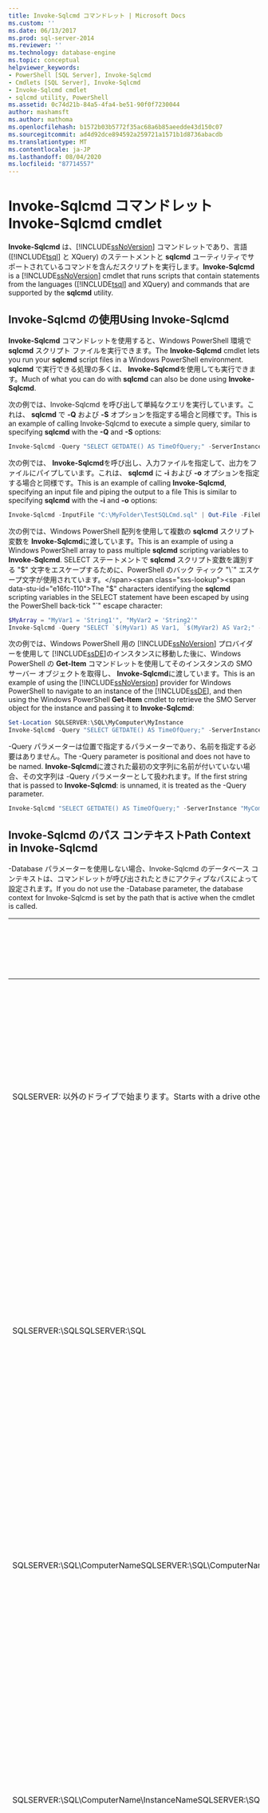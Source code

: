 ```yaml
---
title: Invoke-Sqlcmd コマンドレット | Microsoft Docs
ms.custom: ''
ms.date: 06/13/2017
ms.prod: sql-server-2014
ms.reviewer: ''
ms.technology: database-engine
ms.topic: conceptual
helpviewer_keywords:
- PowerShell [SQL Server], Invoke-Sqlcmd
- Cmdlets [SQL Server], Invoke-Sqlcmd
- Invoke-Sqlcmd cmdlet
- sqlcmd utility, PowerShell
ms.assetid: 0c74d21b-84a5-4fa4-be51-90f0f7230044
author: mashamsft
ms.author: mathoma
ms.openlocfilehash: b1572b03b5772f35ac68a6b85aeedde43d150c07
ms.sourcegitcommit: ad4d92dce894592a259721a1571b1d8736abacdb
ms.translationtype: MT
ms.contentlocale: ja-JP
ms.lasthandoff: 08/04/2020
ms.locfileid: "87714557"
---
```

# <a name="invoke-sqlcmd-cmdlet"></a><span data-ttu-id="e16fc-102">Invoke-Sqlcmd コマンドレット</span><span class="sxs-lookup"><span data-stu-id="e16fc-102">Invoke-Sqlcmd cmdlet</span></span>
  <span data-ttu-id="e16fc-103">**Invoke-Sqlcmd** は、[!INCLUDE[ssNoVersion](../includes/ssnoversion-md.md)] コマンドレットであり、言語 ([!INCLUDE[tsql](../includes/tsql-md.md)] と XQuery) のステートメントと **sqlcmd** ユーティリティでサポートされているコマンドを含んだスクリプトを実行します。</span><span class="sxs-lookup"><span data-stu-id="e16fc-103">**Invoke-Sqlcmd** is a [!INCLUDE[ssNoVersion](../includes/ssnoversion-md.md)] cmdlet that runs scripts that contain statements from the languages ([!INCLUDE[tsql](../includes/tsql-md.md)] and XQuery) and commands that are supported by the **sqlcmd** utility.</span></span>  
  
## <a name="using-invoke-sqlcmd"></a><span data-ttu-id="e16fc-104">Invoke-Sqlcmd の使用</span><span class="sxs-lookup"><span data-stu-id="e16fc-104">Using Invoke-Sqlcmd</span></span>  
 <span data-ttu-id="e16fc-105">**Invoke-Sqlcmd** コマンドレットを使用すると、Windows PowerShell 環境で **sqlcmd** スクリプト ファイルを実行できます。</span><span class="sxs-lookup"><span data-stu-id="e16fc-105">The **Invoke-Sqlcmd** cmdlet lets you run your **sqlcmd** script files in a Windows PowerShell environment.</span></span> <span data-ttu-id="e16fc-106">**sqlcmd** で実行できる処理の多くは、 **Invoke-Sqlcmd**を使用しても実行できます。</span><span class="sxs-lookup"><span data-stu-id="e16fc-106">Much of what you can do with **sqlcmd** can also be done using **Invoke-Sqlcmd**.</span></span>  
  
 <span data-ttu-id="e16fc-107">次の例では、Invoke-Sqlcmd を呼び出して単純なクエリを実行しています。これは、 **sqlcmd** で **-Q** および **-S** オプションを指定する場合と同様です。</span><span class="sxs-lookup"><span data-stu-id="e16fc-107">This is an example of calling Invoke-Sqlcmd to execute a simple query, similar to specifying **sqlcmd** with the **-Q** and **-S** options:</span></span>  
  
```powershell
Invoke-Sqlcmd -Query "SELECT GETDATE() AS TimeOfQuery;" -ServerInstance "MyComputer\MyInstance"  
```  
  
 <span data-ttu-id="e16fc-108">次の例では、 **Invoke-Sqlcmd**を呼び出し、入力ファイルを指定して、出力をファイルにパイプしています。これは、 **sqlcmd** に **-i** および **-o** オプションを指定する場合と同様です。</span><span class="sxs-lookup"><span data-stu-id="e16fc-108">This is an example of calling **Invoke-Sqlcmd**, specifying an input file and piping the output to a file This is similar to specifying **sqlcmd** with the **-i** and **-o** options:</span></span>  
  
```powershell
Invoke-Sqlcmd -InputFile "C:\MyFolder\TestSQLCmd.sql" | Out-File -FilePath "C:\MyFolder\TestSQLCmd.rpt"  
```  
  
 <span data-ttu-id="e16fc-109">次の例では、Windows PowerShell 配列を使用して複数の **sqlcmd** スクリプト変数を **Invoke-Sqlcmd**に渡しています。</span><span class="sxs-lookup"><span data-stu-id="e16fc-109">This is an example of using a Windows PowerShell array to pass multiple **sqlcmd** scripting variables to **Invoke-Sqlcmd**.</span></span> <span data-ttu-id="e16fc-110">SELECT ステートメントで **sqlcmd** スクリプト変数を識別する "$" 文字をエスケープするために、PowerShell のバック ティック "\`" エスケープ文字が使用されています。</span><span class="sxs-lookup"><span data-stu-id="e16fc-110">The "$" characters identifying the **sqlcmd** scripting variables in the SELECT statement have been escaped by using the PowerShell back-tick "\`" escape character:</span></span>  
  
```powershell
$MyArray = "MyVar1 = 'String1'", "MyVar2 = 'String2'"  
Invoke-Sqlcmd -Query "SELECT `$(MyVar1) AS Var1, `$(MyVar2) AS Var2;" -Variable $MyArray  
```  
  
 <span data-ttu-id="e16fc-111">次の例では、Windows PowerShell 用の [!INCLUDE[ssNoVersion](../includes/ssnoversion-md.md)] プロバイダーを使用して [!INCLUDE[ssDE](../includes/ssde-md.md)]のインスタンスに移動した後に、Windows PowerShell の **Get-Item** コマンドレットを使用してそのインスタンスの SMO サーバー オブジェクトを取得し、 **Invoke-Sqlcmd**に渡しています。</span><span class="sxs-lookup"><span data-stu-id="e16fc-111">This is an example of using the [!INCLUDE[ssNoVersion](../includes/ssnoversion-md.md)] provider for Windows PowerShell to navigate to an instance of the [!INCLUDE[ssDE](../includes/ssde-md.md)], and then using the Windows PowerShell **Get-Item** cmdlet to retrieve the SMO Server object for the instance and passing it to **Invoke-Sqlcmd**:</span></span>  
  
```powershell
Set-Location SQLSERVER:\SQL\MyComputer\MyInstance  
Invoke-Sqlcmd -Query "SELECT GETDATE() AS TimeOfQuery;" -ServerInstance (Get-Item .)  
```  
  
 <span data-ttu-id="e16fc-112">-Query パラメーターは位置で指定するパラメーターであり、名前を指定する必要はありません。</span><span class="sxs-lookup"><span data-stu-id="e16fc-112">The -Query parameter is positional and does not have to be named.</span></span> <span data-ttu-id="e16fc-113">**Invoke-Sqlcmd**に渡された最初の文字列に名前が付いていない場合、その文字列は -Query パラメーターとして扱われます。</span><span class="sxs-lookup"><span data-stu-id="e16fc-113">If the first string that is passed to **Invoke-Sqlcmd**: is unnamed, it is treated as the -Query parameter.</span></span>  
  
```powershell
Invoke-Sqlcmd "SELECT GETDATE() AS TimeOfQuery;" -ServerInstance "MyComputer\MyInstance"  
```  
  
## <a name="path-context-in-invoke-sqlcmd"></a><span data-ttu-id="e16fc-114">Invoke-Sqlcmd のパス コンテキスト</span><span class="sxs-lookup"><span data-stu-id="e16fc-114">Path Context in Invoke-Sqlcmd</span></span>  
 <span data-ttu-id="e16fc-115">-Database パラメーターを使用しない場合、Invoke-Sqlcmd のデータベース コンテキストは、コマンドレットが呼び出されたときにアクティブなパスによって設定されます。</span><span class="sxs-lookup"><span data-stu-id="e16fc-115">If you do not use the -Database parameter, the database context for Invoke-Sqlcmd is set by the path that is active when the cmdlet is called.</span></span>  
  
|<span data-ttu-id="e16fc-116">Path</span><span class="sxs-lookup"><span data-stu-id="e16fc-116">Path</span></span>|<span data-ttu-id="e16fc-117">データベース コンテキスト</span><span class="sxs-lookup"><span data-stu-id="e16fc-117">Database Context</span></span>|  
|----------|----------------------|  
|<span data-ttu-id="e16fc-118">SQLSERVER: 以外のドライブで始まります。</span><span class="sxs-lookup"><span data-stu-id="e16fc-118">Starts with a drive other than SQLSERVER:</span></span>|<span data-ttu-id="e16fc-119">ローカル コンピューター上の既定のインスタンスのログイン ID の既定のデータベースです。</span><span class="sxs-lookup"><span data-stu-id="e16fc-119">The default database for the login ID in the default instance on the local computer.</span></span>|  
|<span data-ttu-id="e16fc-120">SQLSERVER:\SQL</span><span class="sxs-lookup"><span data-stu-id="e16fc-120">SQLSERVER:\SQL</span></span>|<span data-ttu-id="e16fc-121">ローカル コンピューター上の既定のインスタンスのログイン ID の既定のデータベースです。</span><span class="sxs-lookup"><span data-stu-id="e16fc-121">The default database for the login ID in the default instance on the local computer.</span></span>|  
|<span data-ttu-id="e16fc-122">SQLSERVER:\SQL\ComputerName</span><span class="sxs-lookup"><span data-stu-id="e16fc-122">SQLSERVER:\SQL\ComputerName</span></span>|<span data-ttu-id="e16fc-123">指定したコンピューター上の既定のインスタンスのログイン ID の既定のデータベースです。</span><span class="sxs-lookup"><span data-stu-id="e16fc-123">The default database for the login ID in the default instance on the specified computer.</span></span>|  
|<span data-ttu-id="e16fc-124">SQLSERVER:\SQL\ComputerName\InstanceName</span><span class="sxs-lookup"><span data-stu-id="e16fc-124">SQLSERVER:\SQL\ComputerName\InstanceName</span></span>|<span data-ttu-id="e16fc-125">指定したコンピューター上の指定したインスタンスのログイン ID の既定のデータベースです。</span><span class="sxs-lookup"><span data-stu-id="e16fc-125">The default database for the login ID in the specified instance on the specified computer.</span></span>|  
|<span data-ttu-id="e16fc-126">SQLSERVER:\SQL\ComputerName\InstanceName\Databases</span><span class="sxs-lookup"><span data-stu-id="e16fc-126">SQLSERVER:\SQL\ComputerName\InstanceName\Databases</span></span>|<span data-ttu-id="e16fc-127">指定したコンピューター上の指定したインスタンスのログイン ID の既定のデータベースです。</span><span class="sxs-lookup"><span data-stu-id="e16fc-127">The default database for the login ID in the specified instance on the specified computer.</span></span>|  
|<span data-ttu-id="e16fc-128">SQLSERVER:\SQL\ComputerName\InstanceName\Databases\DatabaseName</span><span class="sxs-lookup"><span data-stu-id="e16fc-128">SQLSERVER:\SQL\ComputerName\InstanceName\Databases\DatabaseName</span></span>|<span data-ttu-id="e16fc-129">指定したコンピューター上の指定したインスタンスの指定したデータベースです。</span><span class="sxs-lookup"><span data-stu-id="e16fc-129">The specified database in the specified instance on the specified computer.</span></span> <span data-ttu-id="e16fc-130">これは、より長いパス (たとえばデータベース内の Tables ノードや Columns ノードを指定するパス) にも適用されます。</span><span class="sxs-lookup"><span data-stu-id="e16fc-130">This also applies to longer paths, such as a path that specifies the Tables and Columns node within a database.</span></span>|  
  
 <span data-ttu-id="e16fc-131">たとえば、ローカル コンピューターの既定のインスタンスの Windows アカウントの既定のデータベースが master であるとします。</span><span class="sxs-lookup"><span data-stu-id="e16fc-131">For example, assume that the default database for your Windows account in the default instance of the local computer is master.</span></span> <span data-ttu-id="e16fc-132">次のコマンドを実行すると、master が返されます。</span><span class="sxs-lookup"><span data-stu-id="e16fc-132">Then, the following commands would return master:</span></span>  
  
```powershell
Set-Location SQLSERVER:\SQL  
Invoke-Sqlcmd "SELECT DB_NAME() AS DatabaseName;"  
```  
  
 <span data-ttu-id="e16fc-133">次のコマンドを実行すると、 [!INCLUDE[ssSampleDBobject](../includes/sssampledbobject-md.md)]が返されます。</span><span class="sxs-lookup"><span data-stu-id="e16fc-133">The following commands would return [!INCLUDE[ssSampleDBobject](../includes/sssampledbobject-md.md)]:</span></span>  
  
```powershell
Set-Location SQLSERVER:\SQL\MyComputer\DEFAULT\Databases\AdventureWorks2012\Tables\Person.Person  
Invoke-Sqlcmd "SELECT DB_NAME() AS DatabaseName;"  
```  
  
 <span data-ttu-id="e16fc-134">Invoke-Sqlcmd は、パス データベース コンテキストを使用するときに警告を表示します。</span><span class="sxs-lookup"><span data-stu-id="e16fc-134">Invoke-Sqlcmd provides a warning when it uses the path database context.</span></span> <span data-ttu-id="e16fc-135">-SuppressProviderContextWarning パラメーターを使用すると、警告メッセージが出力されないようにすることができます。</span><span class="sxs-lookup"><span data-stu-id="e16fc-135">You can use the -SuppressProviderContextWarning parameter to turn off the warning message.</span></span> <span data-ttu-id="e16fc-136">-IgnoreProviderContext パラメーターを使用すると、Invoke-Sqlcmd を実行するときに常にログインの既定のデータベースが使用されます。</span><span class="sxs-lookup"><span data-stu-id="e16fc-136">You can use the -IgnoreProviderContext parameter to tell Invoke-Sqlcmd to always use the default database for the login.</span></span>  
  
## <a name="comparing-invoke-sqlcmd-and-the-sqlcmd-utility"></a><span data-ttu-id="e16fc-137">Invoke-Sqlcmd と sqlcmd ユーティリティの比較</span><span class="sxs-lookup"><span data-stu-id="e16fc-137">Comparing Invoke-Sqlcmd and the sqlcmd Utility</span></span>  
 <span data-ttu-id="e16fc-138">**Invoke-Sqlcmd** では、 **sqlcmd** ユーティリティを使用して実行できるスクリプトの多くを実行できます。</span><span class="sxs-lookup"><span data-stu-id="e16fc-138">**Invoke-Sqlcmd** can be used to run many of the scripts that can be run using the **sqlcmd** utility.</span></span> <span data-ttu-id="e16fc-139">ただし、 **Invoke-Sqlcmd** が実行される Windows PowerShell 環境は、 **sqlcmd** が実行されるコマンド プロンプト環境とは異なります。</span><span class="sxs-lookup"><span data-stu-id="e16fc-139">However, **Invoke-Sqlcmd** runs in a Windows PowerShell environment which is different than the command prompt environment that **sqlcmd** is run in.</span></span> <span data-ttu-id="e16fc-140">**Invoke-Sqlcmd** の動作は、Windows PowerShell 環境で機能するように変更されています。</span><span class="sxs-lookup"><span data-stu-id="e16fc-140">The behavior of **Invoke-Sqlcmd** has been modified to work in a Windows PowerShell environment.</span></span>  
  
 <span data-ttu-id="e16fc-141">すべての **sqlcmd** コマンドが **Invoke-Sqlcmd**で実装されるわけではありません。</span><span class="sxs-lookup"><span data-stu-id="e16fc-141">Not all of the **sqlcmd** commands are implemented in **Invoke-Sqlcmd**.</span></span> <span data-ttu-id="e16fc-142">実装されないコマンドには、 **:!!**、 **:connect**、 **:error**、 **:out**、 **:ed**、 **:list**、 **:listvar**、 **:reset**、 **:perftrace**、 **:serverlist**があります。</span><span class="sxs-lookup"><span data-stu-id="e16fc-142">Commands that are not implemented include the following: **:!!**, **:connect**, **:error**, **:out**, **:ed**, **:list**, **:listvar**, **:reset**, **:perftrace**, and **:serverlist**.</span></span>  
  
 <span data-ttu-id="e16fc-143">**Invoke-Sqlcmd** では **sqlcmd** 環境または SQLCMDDBNAME や SQLCMDWORKSTATION などのスクリプト変数が初期化されません。</span><span class="sxs-lookup"><span data-stu-id="e16fc-143">**Invoke-Sqlcmd** does not initialize the **sqlcmd** environment or scripting variables such as SQLCMDDBNAME or SQLCMDWORKSTATION.</span></span>  
  
 <span data-ttu-id="e16fc-144">**Invoke-Sqlcmd** では、Windows PowerShell の **-Verbose** 共通パラメーターを指定しない限り、PRINT ステートメントの出力などのメッセージが表示されません。</span><span class="sxs-lookup"><span data-stu-id="e16fc-144">**Invoke-Sqlcmd** does not display messages, such as the output of PRINT statements, unless you specify the Windows PowerShell **-Verbose** common parameter.</span></span> <span data-ttu-id="e16fc-145">次に例を示します。</span><span class="sxs-lookup"><span data-stu-id="e16fc-145">For example:</span></span>  
  
```powershell
Invoke-Sqlcmd -Query "PRINT N'abc';" -Verbose  
```  
  
 <span data-ttu-id="e16fc-146">**sqlcmd** のすべてのパラメーターが PowerShell 環境で必要となるわけではありません。</span><span class="sxs-lookup"><span data-stu-id="e16fc-146">Not all of the **sqlcmd** parameters are needed in a PowerShell environment.</span></span> <span data-ttu-id="e16fc-147">たとえば、Windows PowerShell ではコマンドレットからのすべての出力の書式が自動的に設定されるため、書式設定オプションを指定する **sqlcmd** のパラメーターは **Invoke-Sqlcmd**には実装されていません。</span><span class="sxs-lookup"><span data-stu-id="e16fc-147">For example, Windows PowerShell formats all output from cmdlets, so the **sqlcmd** parameters specifying formatting options are not implemented in **Invoke-Sqlcmd**.</span></span> <span data-ttu-id="e16fc-148">次の表は、 **sqlcmd**パラメーターと**sqlcmd**オプションの関係を示しています。</span><span class="sxs-lookup"><span data-stu-id="e16fc-148">The following table shows the relationship between the **Invoke-Sqlcmd** parameters and **sqlcmd** options:</span></span>  
  
|<span data-ttu-id="e16fc-149">説明</span><span class="sxs-lookup"><span data-stu-id="e16fc-149">Description</span></span>|<span data-ttu-id="e16fc-150">sqlcmd オプション</span><span class="sxs-lookup"><span data-stu-id="e16fc-150">sqlcmd option</span></span>|<span data-ttu-id="e16fc-151">Invoke-Sqlcmd パラメーター</span><span class="sxs-lookup"><span data-stu-id="e16fc-151">Invoke-Sqlcmd parameter</span></span>|  
|-----------------|-------------------|------------------------------|  
|<span data-ttu-id="e16fc-152">サーバーとインスタンスの名前</span><span class="sxs-lookup"><span data-stu-id="e16fc-152">Server and instance name.</span></span>|<span data-ttu-id="e16fc-153">-S</span><span class="sxs-lookup"><span data-stu-id="e16fc-153">-S</span></span>|<span data-ttu-id="e16fc-154">-ServerInstance</span><span class="sxs-lookup"><span data-stu-id="e16fc-154">-ServerInstance</span></span>|  
|<span data-ttu-id="e16fc-155">使用する初期データベース</span><span class="sxs-lookup"><span data-stu-id="e16fc-155">The initial database to use.</span></span>|<span data-ttu-id="e16fc-156">-d</span><span class="sxs-lookup"><span data-stu-id="e16fc-156">-d</span></span>|<span data-ttu-id="e16fc-157">-Database</span><span class="sxs-lookup"><span data-stu-id="e16fc-157">-Database</span></span>|  
|<span data-ttu-id="e16fc-158">指定したクエリの実行と終了</span><span class="sxs-lookup"><span data-stu-id="e16fc-158">Run the specified query and exit.</span></span>|<span data-ttu-id="e16fc-159">-Q</span><span class="sxs-lookup"><span data-stu-id="e16fc-159">-Q</span></span>|<span data-ttu-id="e16fc-160">-Query</span><span class="sxs-lookup"><span data-stu-id="e16fc-160">-Query</span></span>|  
|[!INCLUDE[ssNoVersion](../includes/ssnoversion-md.md)] <span data-ttu-id="e16fc-161">認証ログイン ID</span><span class="sxs-lookup"><span data-stu-id="e16fc-161">Authentication login ID.</span></span>|<span data-ttu-id="e16fc-162">-U</span><span class="sxs-lookup"><span data-stu-id="e16fc-162">-U</span></span>|<span data-ttu-id="e16fc-163">-Username</span><span class="sxs-lookup"><span data-stu-id="e16fc-163">-Username</span></span>|  
|[!INCLUDE[ssNoVersion](../includes/ssnoversion-md.md)] <span data-ttu-id="e16fc-164">認証パスワード</span><span class="sxs-lookup"><span data-stu-id="e16fc-164">Authentication password.</span></span>|<span data-ttu-id="e16fc-165">-P</span><span class="sxs-lookup"><span data-stu-id="e16fc-165">-P</span></span>|<span data-ttu-id="e16fc-166">-Password</span><span class="sxs-lookup"><span data-stu-id="e16fc-166">-Password</span></span>|  
|<span data-ttu-id="e16fc-167">変数の定義</span><span class="sxs-lookup"><span data-stu-id="e16fc-167">Variable definition.</span></span>|<span data-ttu-id="e16fc-168">-v</span><span class="sxs-lookup"><span data-stu-id="e16fc-168">-v</span></span>|<span data-ttu-id="e16fc-169">-Variable</span><span class="sxs-lookup"><span data-stu-id="e16fc-169">-Variable</span></span>|  
|<span data-ttu-id="e16fc-170">クエリのタイムアウト間隔</span><span class="sxs-lookup"><span data-stu-id="e16fc-170">Query timeout interval.</span></span>|<span data-ttu-id="e16fc-171">-t</span><span class="sxs-lookup"><span data-stu-id="e16fc-171">-t</span></span>|<span data-ttu-id="e16fc-172">-QueryTimeout</span><span class="sxs-lookup"><span data-stu-id="e16fc-172">-QueryTimeout</span></span>|  
|<span data-ttu-id="e16fc-173">エラー発生時の実行停止</span><span class="sxs-lookup"><span data-stu-id="e16fc-173">Stop running on an error</span></span>|<span data-ttu-id="e16fc-174">-b</span><span class="sxs-lookup"><span data-stu-id="e16fc-174">-b</span></span>|<span data-ttu-id="e16fc-175">-AbortOnError</span><span class="sxs-lookup"><span data-stu-id="e16fc-175">-AbortOnError</span></span>|  
|<span data-ttu-id="e16fc-176">専用管理者接続</span><span class="sxs-lookup"><span data-stu-id="e16fc-176">Dedicated Administrator Connection.</span></span>|<span data-ttu-id="e16fc-177">-A</span><span class="sxs-lookup"><span data-stu-id="e16fc-177">-A</span></span>|<span data-ttu-id="e16fc-178">-DedicatedAdministratorConnection</span><span class="sxs-lookup"><span data-stu-id="e16fc-178">-DedicatedAdministratorConnection</span></span>|  
|<span data-ttu-id="e16fc-179">対話型コマンド、スタートアップ スクリプト、および環境変数の無効化</span><span class="sxs-lookup"><span data-stu-id="e16fc-179">Disable interactive commands, startup script, and environment variables.</span></span>|<span data-ttu-id="e16fc-180">-X</span><span class="sxs-lookup"><span data-stu-id="e16fc-180">-X</span></span>|<span data-ttu-id="e16fc-181">-DisableCommands</span><span class="sxs-lookup"><span data-stu-id="e16fc-181">-DisableCommands</span></span>|  
|<span data-ttu-id="e16fc-182">変数の代入の無効化</span><span class="sxs-lookup"><span data-stu-id="e16fc-182">Disable variable substitution.</span></span>|<span data-ttu-id="e16fc-183">-X</span><span class="sxs-lookup"><span data-stu-id="e16fc-183">-x</span></span>|<span data-ttu-id="e16fc-184">-DisableVariables</span><span class="sxs-lookup"><span data-stu-id="e16fc-184">-DisableVariables</span></span>|  
|<span data-ttu-id="e16fc-185">レポートする最小重大度レベル</span><span class="sxs-lookup"><span data-stu-id="e16fc-185">Minimum severity level to report.</span></span>|<span data-ttu-id="e16fc-186">-v</span><span class="sxs-lookup"><span data-stu-id="e16fc-186">-V</span></span>|<span data-ttu-id="e16fc-187">-SeverityLevel</span><span class="sxs-lookup"><span data-stu-id="e16fc-187">-SeverityLevel</span></span>|  
|<span data-ttu-id="e16fc-188">レポートする最小エラー レベル</span><span class="sxs-lookup"><span data-stu-id="e16fc-188">Minimum error level to report.</span></span>|<span data-ttu-id="e16fc-189">-M</span><span class="sxs-lookup"><span data-stu-id="e16fc-189">-m</span></span>|<span data-ttu-id="e16fc-190">-ErrorLevel</span><span class="sxs-lookup"><span data-stu-id="e16fc-190">-ErrorLevel</span></span>|  
|<span data-ttu-id="e16fc-191">ログインのタイムアウト間隔</span><span class="sxs-lookup"><span data-stu-id="e16fc-191">Login timeout interval.</span></span>|<span data-ttu-id="e16fc-192">-l</span><span class="sxs-lookup"><span data-stu-id="e16fc-192">-l</span></span>|<span data-ttu-id="e16fc-193">-ConnectionTimeout</span><span class="sxs-lookup"><span data-stu-id="e16fc-193">-ConnectionTimeout</span></span>|  
|<span data-ttu-id="e16fc-194">ホスト名</span><span class="sxs-lookup"><span data-stu-id="e16fc-194">Hostname.</span></span>|<span data-ttu-id="e16fc-195">-H</span><span class="sxs-lookup"><span data-stu-id="e16fc-195">-H</span></span>|<span data-ttu-id="e16fc-196">-HostName</span><span class="sxs-lookup"><span data-stu-id="e16fc-196">-HostName</span></span>|  
|<span data-ttu-id="e16fc-197">パスワードの変更と終了</span><span class="sxs-lookup"><span data-stu-id="e16fc-197">Change password and exit.</span></span>|<span data-ttu-id="e16fc-198">-Z</span><span class="sxs-lookup"><span data-stu-id="e16fc-198">-Z</span></span>|<span data-ttu-id="e16fc-199">-NewPassword</span><span class="sxs-lookup"><span data-stu-id="e16fc-199">-NewPassword</span></span>|  
|<span data-ttu-id="e16fc-200">クエリが含まれている入力ファイル</span><span class="sxs-lookup"><span data-stu-id="e16fc-200">Input file containing a query</span></span>|<span data-ttu-id="e16fc-201">-i</span><span class="sxs-lookup"><span data-stu-id="e16fc-201">-i</span></span>|<span data-ttu-id="e16fc-202">-InputFile</span><span class="sxs-lookup"><span data-stu-id="e16fc-202">-InputFile</span></span>|  
|<span data-ttu-id="e16fc-203">文字出力の最大長</span><span class="sxs-lookup"><span data-stu-id="e16fc-203">Maximum length of character output.</span></span>|<span data-ttu-id="e16fc-204">-w</span><span class="sxs-lookup"><span data-stu-id="e16fc-204">-w</span></span>|<span data-ttu-id="e16fc-205">-MaxCharLength</span><span class="sxs-lookup"><span data-stu-id="e16fc-205">-MaxCharLength</span></span>|  
|<span data-ttu-id="e16fc-206">バイナリ出力の最大長</span><span class="sxs-lookup"><span data-stu-id="e16fc-206">Maximum length of binary output.</span></span>|<span data-ttu-id="e16fc-207">-w</span><span class="sxs-lookup"><span data-stu-id="e16fc-207">-w</span></span>|<span data-ttu-id="e16fc-208">-MaxBinaryLength</span><span class="sxs-lookup"><span data-stu-id="e16fc-208">-MaxBinaryLength</span></span>|  
|<span data-ttu-id="e16fc-209">SSL 暗号化を使用した接続</span><span class="sxs-lookup"><span data-stu-id="e16fc-209">Connect using SSL encryption.</span></span>|<span data-ttu-id="e16fc-210">パラメーターなし</span><span class="sxs-lookup"><span data-stu-id="e16fc-210">No parameter</span></span>|<span data-ttu-id="e16fc-211">-EncryptConnection</span><span class="sxs-lookup"><span data-stu-id="e16fc-211">-EncryptConnection</span></span>|  
|<span data-ttu-id="e16fc-212">エラーの表示</span><span class="sxs-lookup"><span data-stu-id="e16fc-212">Display errors</span></span>|<span data-ttu-id="e16fc-213">パラメーターなし</span><span class="sxs-lookup"><span data-stu-id="e16fc-213">No parameter</span></span>|<span data-ttu-id="e16fc-214">-OutputSqlErrors</span><span class="sxs-lookup"><span data-stu-id="e16fc-214">-OutputSqlErrors</span></span>|  
|<span data-ttu-id="e16fc-215">stderr へのメッセージの出力</span><span class="sxs-lookup"><span data-stu-id="e16fc-215">Output messages to stderr.</span></span>|<span data-ttu-id="e16fc-216">-r</span><span class="sxs-lookup"><span data-stu-id="e16fc-216">-r</span></span>|<span data-ttu-id="e16fc-217">パラメーターなし</span><span class="sxs-lookup"><span data-stu-id="e16fc-217">No parameter</span></span>|  
|<span data-ttu-id="e16fc-218">クライアントの地域別設定の使用</span><span class="sxs-lookup"><span data-stu-id="e16fc-218">Use client's regional settings</span></span>|<span data-ttu-id="e16fc-219">-R</span><span class="sxs-lookup"><span data-stu-id="e16fc-219">-R</span></span>|<span data-ttu-id="e16fc-220">パラメーターなし</span><span class="sxs-lookup"><span data-stu-id="e16fc-220">No parameter</span></span>|  
|<span data-ttu-id="e16fc-221">指定したクエリの実行と実行の継続</span><span class="sxs-lookup"><span data-stu-id="e16fc-221">Run the specified query and remain running.</span></span>|<span data-ttu-id="e16fc-222">-Q</span><span class="sxs-lookup"><span data-stu-id="e16fc-222">-q</span></span>|<span data-ttu-id="e16fc-223">パラメーターなし</span><span class="sxs-lookup"><span data-stu-id="e16fc-223">No parameter</span></span>|  
|<span data-ttu-id="e16fc-224">出力データに使用するコード ページ</span><span class="sxs-lookup"><span data-stu-id="e16fc-224">Code page to use for output data.</span></span>|<span data-ttu-id="e16fc-225">-f</span><span class="sxs-lookup"><span data-stu-id="e16fc-225">-f</span></span>|<span data-ttu-id="e16fc-226">パラメーターなし</span><span class="sxs-lookup"><span data-stu-id="e16fc-226">No parameter</span></span>|  
|<span data-ttu-id="e16fc-227">パスワードの変更と実行の継続</span><span class="sxs-lookup"><span data-stu-id="e16fc-227">Change a password and remain running</span></span>|<span data-ttu-id="e16fc-228">-Z</span><span class="sxs-lookup"><span data-stu-id="e16fc-228">-z</span></span>|<span data-ttu-id="e16fc-229">パラメーターなし</span><span class="sxs-lookup"><span data-stu-id="e16fc-229">No parameter</span></span>|  
|<span data-ttu-id="e16fc-230">パケット サイズ</span><span class="sxs-lookup"><span data-stu-id="e16fc-230">Packet size</span></span>|<span data-ttu-id="e16fc-231">-a</span><span class="sxs-lookup"><span data-stu-id="e16fc-231">-a</span></span>|<span data-ttu-id="e16fc-232">パラメーターなし</span><span class="sxs-lookup"><span data-stu-id="e16fc-232">No parameter</span></span>|  
|<span data-ttu-id="e16fc-233">列の区切り</span><span class="sxs-lookup"><span data-stu-id="e16fc-233">Column separator</span></span>|<span data-ttu-id="e16fc-234">-S</span><span class="sxs-lookup"><span data-stu-id="e16fc-234">-s</span></span>|<span data-ttu-id="e16fc-235">パラメーターなし</span><span class="sxs-lookup"><span data-stu-id="e16fc-235">No parameter</span></span>|  
|<span data-ttu-id="e16fc-236">出力ヘッダーの制御</span><span class="sxs-lookup"><span data-stu-id="e16fc-236">Control output headers</span></span>|<span data-ttu-id="e16fc-237">-H</span><span class="sxs-lookup"><span data-stu-id="e16fc-237">-h</span></span>|<span data-ttu-id="e16fc-238">パラメーターなし</span><span class="sxs-lookup"><span data-stu-id="e16fc-238">No parameter</span></span>|  
|<span data-ttu-id="e16fc-239">制御文字の指定</span><span class="sxs-lookup"><span data-stu-id="e16fc-239">Specify control characters</span></span>|<span data-ttu-id="e16fc-240">-k</span><span class="sxs-lookup"><span data-stu-id="e16fc-240">-k</span></span>|<span data-ttu-id="e16fc-241">パラメーターなし</span><span class="sxs-lookup"><span data-stu-id="e16fc-241">No parameter</span></span>|  
|<span data-ttu-id="e16fc-242">固定長表示幅</span><span class="sxs-lookup"><span data-stu-id="e16fc-242">Fixed length display width</span></span>|<span data-ttu-id="e16fc-243">-y</span><span class="sxs-lookup"><span data-stu-id="e16fc-243">-Y</span></span>|<span data-ttu-id="e16fc-244">パラメーターなし</span><span class="sxs-lookup"><span data-stu-id="e16fc-244">No parameter</span></span>|  
|<span data-ttu-id="e16fc-245">可変長表示幅</span><span class="sxs-lookup"><span data-stu-id="e16fc-245">Variable length display width</span></span>|<span data-ttu-id="e16fc-246">-y</span><span class="sxs-lookup"><span data-stu-id="e16fc-246">-y</span></span>|<span data-ttu-id="e16fc-247">パラメーターなし</span><span class="sxs-lookup"><span data-stu-id="e16fc-247">No parameter</span></span>|  
|<span data-ttu-id="e16fc-248">入力のエコー</span><span class="sxs-lookup"><span data-stu-id="e16fc-248">Echo input</span></span>|<span data-ttu-id="e16fc-249">-E</span><span class="sxs-lookup"><span data-stu-id="e16fc-249">-e</span></span>|<span data-ttu-id="e16fc-250">パラメーターなし</span><span class="sxs-lookup"><span data-stu-id="e16fc-250">No parameter</span></span>|  
|<span data-ttu-id="e16fc-251">引用符で囲まれた識別子の有効化</span><span class="sxs-lookup"><span data-stu-id="e16fc-251">Enable quoted identifiers</span></span>|<span data-ttu-id="e16fc-252">-I</span><span class="sxs-lookup"><span data-stu-id="e16fc-252">-I</span></span>|<span data-ttu-id="e16fc-253">パラメーターなし</span><span class="sxs-lookup"><span data-stu-id="e16fc-253">No parameter</span></span>|  
|<span data-ttu-id="e16fc-254">末尾のスペースの削除</span><span class="sxs-lookup"><span data-stu-id="e16fc-254">Remove trailing spaces</span></span>|<span data-ttu-id="e16fc-255">-w</span><span class="sxs-lookup"><span data-stu-id="e16fc-255">-W</span></span>|<span data-ttu-id="e16fc-256">パラメーターなし</span><span class="sxs-lookup"><span data-stu-id="e16fc-256">No parameter</span></span>|  
|<span data-ttu-id="e16fc-257">インスタンスの一覧表示</span><span class="sxs-lookup"><span data-stu-id="e16fc-257">List instances</span></span>|<span data-ttu-id="e16fc-258">-l</span><span class="sxs-lookup"><span data-stu-id="e16fc-258">-L</span></span>|<span data-ttu-id="e16fc-259">パラメーターなし</span><span class="sxs-lookup"><span data-stu-id="e16fc-259">No parameter</span></span>|  
|<span data-ttu-id="e16fc-260">出力の形式を Unicode に設定</span><span class="sxs-lookup"><span data-stu-id="e16fc-260">Format output as Unicode</span></span>|<span data-ttu-id="e16fc-261">-U</span><span class="sxs-lookup"><span data-stu-id="e16fc-261">-u</span></span>|<span data-ttu-id="e16fc-262">パラメーターなし</span><span class="sxs-lookup"><span data-stu-id="e16fc-262">No parameter</span></span>|  
|<span data-ttu-id="e16fc-263">統計情報の印刷</span><span class="sxs-lookup"><span data-stu-id="e16fc-263">Print statistics</span></span>|<span data-ttu-id="e16fc-264">-p</span><span class="sxs-lookup"><span data-stu-id="e16fc-264">-p</span></span>|<span data-ttu-id="e16fc-265">パラメーターなし</span><span class="sxs-lookup"><span data-stu-id="e16fc-265">No parameter</span></span>|  
|<span data-ttu-id="e16fc-266">コマンドの終了</span><span class="sxs-lookup"><span data-stu-id="e16fc-266">Command end</span></span>|<span data-ttu-id="e16fc-267">-c</span><span class="sxs-lookup"><span data-stu-id="e16fc-267">-c</span></span>|<span data-ttu-id="e16fc-268">パラメーターなし</span><span class="sxs-lookup"><span data-stu-id="e16fc-268">No parameter</span></span>|  
|<span data-ttu-id="e16fc-269">Windows 認証を使用した接続</span><span class="sxs-lookup"><span data-stu-id="e16fc-269">Connect using Windows Authentication</span></span>|<span data-ttu-id="e16fc-270">-E</span><span class="sxs-lookup"><span data-stu-id="e16fc-270">-E</span></span>|<span data-ttu-id="e16fc-271">パラメーターなし</span><span class="sxs-lookup"><span data-stu-id="e16fc-271">No parameter</span></span>|  
  
## <a name="see-also"></a><span data-ttu-id="e16fc-272">参照</span><span class="sxs-lookup"><span data-stu-id="e16fc-272">See Also</span></span>  
 <span data-ttu-id="e16fc-273">[データベースエンジンコマンドレットを使用する](../../2014/database-engine/use-the-database-engine-cmdlets.md) </span><span class="sxs-lookup"><span data-stu-id="e16fc-273">[Use the Database Engine cmdlets](../../2014/database-engine/use-the-database-engine-cmdlets.md) </span></span>  
 <span data-ttu-id="e16fc-274">[sqlcmd ユーティリティ](../tools/sqlcmd-utility.md) </span><span class="sxs-lookup"><span data-stu-id="e16fc-274">[sqlcmd Utility](../tools/sqlcmd-utility.md) </span></span>  
 [<span data-ttu-id="e16fc-275">sqlcmd ユーティリティの使用</span><span class="sxs-lookup"><span data-stu-id="e16fc-275">Use the sqlcmd Utility</span></span>](../relational-databases/scripting/sqlcmd-use-the-utility.md)  
